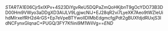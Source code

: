 $START$A1E06Cjr5xlXPv+4S23DiYgvReU5DQPaZmQoHKjbnT9gOcYDO73B3DD00Hm9VWyo3aDDgXD3AIJLV9LgjwcNIJ+EJ28qR2vi7LyeXK7Aeo9tWZleUihdMIrxelfRH2d4rGS+Ep7eVpeBTYwoIlDIMbEdgmcfgjPdt2gBUXfdjdRUxjS3ldNCFynxGlqnaC+PUGQ/3FY7Kfiini9M1WiIVg==$END$